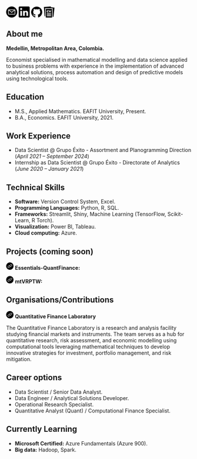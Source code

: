 [<img title="Mail" alt="mail" src="/assets/images/email.png" style="width:30px;height:30px;">](mailto:juancamiloolaya83@gmail.com?subject=Test)
[<img title="LinkedIn" alt="linkedin" src="/assets/images/linkedin_black.png" style="width:30px;height:30px;">](https://www.linkedin.com/in/juan-camilo-olaya-monsalve-004771242/)
[<img title="GitHub" alt="github" src="/assets/images/github.png" style="width:30px;height:30px;">](https://github.com/JuanCamiloOlaya)
[<img title="CV" alt="cv" src="/assets/images/cv_logo.png" style="width:30px;height:30px;">](/assets/docs/CV_English.pdf)

## About me
**Medellin, Metropolitan Area, Colombia.**

Economist specialised in mathematical modelling and data science applied to business problems with experience in the implementation of advanced analytical solutions, process automation and design of predictive models using technological tools.

## Education
- M.S., Applied Mathematics. EAFIT University, Present.
- B.A., Economics. EAFIT University, 2021.

## Work Experience
- Data Scientist @ Grupo Éxito - Assortment and Planogramming Direction (_April 2021 – September 2024_)
- Internship as Data Scientist @ Grupo Éxito - Directorate of Analytics (_June 2020 – January 2021_)

## Technical Skills
- **Software:** Version Control System, Excel.
- **Programming Languages:** Python, R, SQL.
- **Frameworks:** Streamlit, Shiny, Machine Learning (TensorFlow, Scikit-Learn, R Torch).
- **Visualization:** Power BI, Tableau.
- **Cloud computing:** Azure.

## Projects (coming soon)
[<img title="Link" alt="enlace" src="/assets/images/link_logo.png" style="width:20px;height:20px;">]() **Essentials-QuantFinance:**

[<img title="Link" alt="enlace" src="/assets/images/link_logo.png" style="width:20px;height:20px;">]() **mtVRPTW:**

## Organisations/Contributions
[<img title="Link" alt="enlace" src="/assets/images/link_logo.png" style="width:20px;height:20px;">](https://github.com/QuantitativeFinanceLab) **Quantitative Finance Laboratory**

The Quantitative Finance Laboratory is a research and analysis facility studying financial markets and instruments. The team serves as a hub for quantitative research, risk assessment, and economic modelling using computational tools leveraging mathematical techniques to develop innovative strategies for investment, portfolio management, and risk mitigation.

## Career options
- Data Scientist / Senior Data Analyst.
- Data Engineer / Analytical Solutions Developer.
- Operational Research Specialist.
- Quantitative Analyst (Quant) / Computational Finance Specialist.

## Currently Learning
- **Microsoft Certified:** Azure Fundamentals (Azure 900).
- **Big data:** Hadoop, Spark.
